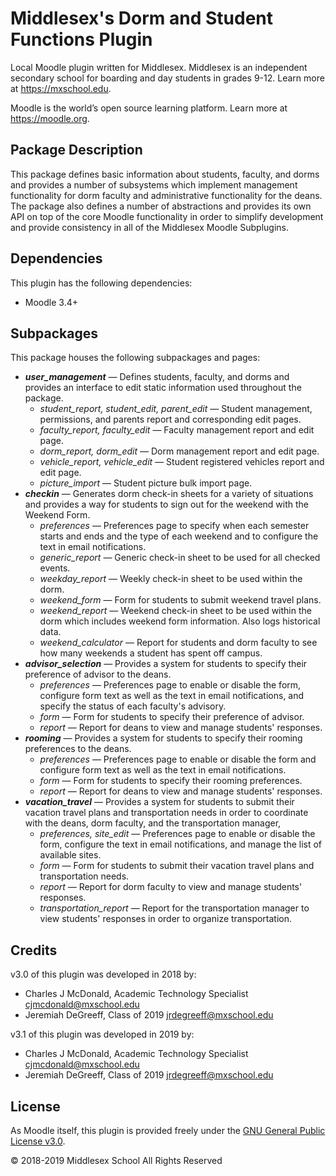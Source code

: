 # Middlesex's Dorm and Student Functions Plugin

Local Moodle plugin written for Middlesex. Middlesex is an independent secondary school for boarding and day students in grades 9-12. Learn more at <https://mxschool.edu>.

Moodle is the world’s open source learning platform. Learn more at <https://moodle.org>.

## Package Description
This package defines basic information about students, faculty, and dorms and provides a number of subsystems which implement management functionality for dorm faculty and administrative functionality for the deans. The package also defines a number of abstractions and provides its own API on top of the core Moodle functionality in order to simplify development and provide consistency in all of the Middlesex Moodle Subplugins.

## Dependencies
This plugin has the following dependencies:
- Moodle 3.4+

## Subpackages
This package houses the following subpackages and pages:
- **_user_management_** — Defines students, faculty, and dorms and provides an interface to edit static information used throughout the package.
    - _student_report, student_edit, parent_edit_ — Student management, permissions, and parents report and corresponding edit pages.
    - _faculty_report, faculty_edit_ — Faculty management report and edit page.
    - _dorm_report, dorm_edit_ — Dorm management report and edit page.
    - _vehicle_report, vehicle_edit_ — Student registered vehicles report and edit page.
    - _picture_import_ — Student picture bulk import page.
- **_checkin_** — Generates dorm check-in sheets for a variety of situations and provides a way for students to sign out for the weekend with the Weekend Form.
    - _preferences_ — Preferences page to specify when each semester starts and ends and the type of each weekend and to configure the text in email notifications.
    - _generic_report_ — Generic check-in sheet to be used for all checked events.
    - _weekday_report_ — Weekly check-in sheet to be used within the dorm.
    - _weekend_form_ — Form for students to submit weekend travel plans.
    - _weekend_report_ — Weekend check-in sheet to be used within the dorm which includes weekend form information. Also logs historical data.
    - _weekend_calculator_ — Report for students and dorm faculty to see how many weekends a student has spent off campus.
- **_advisor_selection_** — Provides a system for students to specify their preference of advisor to the deans.
    - _preferences_ — Preferences page to enable or disable the form, configure form text as well as the text in email notifications, and specify the status of each faculty's advisory.
    - _form_ — Form for students to specify their preference of advisor.
    - _report_ — Report for deans to view and manage students' responses.
- **_rooming_** — Provides a system for students to specify their rooming preferences to the deans.
    - _preferences_ — Preferences page to enable or disable the form and configure form text as well as the text in email notifications.
    - _form_ — Form for students to specify their rooming preferences.
    - _report_ — Report for deans to view and manage students' responses.
- **_vacation_travel_** — Provides a system for students to submit their vacation travel plans and transportation needs in order to coordinate with the deans, dorm faculty, and the transportation manager,
    - _preferences, site_edit_ — Preferences page to enable or disable the form, configure the text in email notifications, and manage the list of available sites.
    - _form_ — Form for students to submit their vacation travel plans and transportation needs.
    - _report_ — Report for dorm faculty to view and manage students' responses.
    - _transportation_report_ — Report for the transportation manager to view students' responses in order to organize transportation.

## Credits
v3.0 of this plugin was developed in 2018 by:
- Charles J McDonald, Academic Technology Specialist <cjmcdonald@mxschool.edu>
- Jeremiah DeGreeff, Class of 2019 <jrdegreeff@mxschool.edu>

v3.1 of this plugin was developed in 2019 by:
- Charles J McDonald, Academic Technology Specialist <cjmcdonald@mxschool.edu>
- Jeremiah DeGreeff, Class of 2019 <jrdegreeff@mxschool.edu>

## License
As Moodle itself, this plugin is provided freely under the [GNU General Public License v3.0](/COPYING.txt).

© 2018-2019 Middlesex School All Rights Reserved
